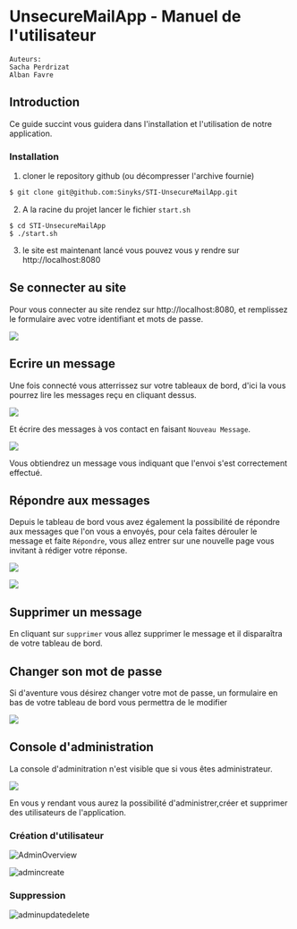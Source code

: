 # UnsecureMailApp - Manuel de l'utilisateur

```
Auteurs:
Sacha Perdrizat
Alban Favre
```

## Introduction

Ce guide succint vous guidera dans l'installation et l'utilisation de notre application.

### Installation

1. cloner le repository github (ou décompresser l'archive fournie)

```bash
$ git clone git@github.com:Sinyks/STI-UnsecureMailApp.git
```
2. A la racine du projet lancer le fichier  `start.sh`

```
$ cd STI-UnsecureMailApp
$ ./start.sh
```
3. le site est maintenant lancé vous pouvez vous y rendre sur http://localhost:8080

## Se connecter au site

Pour vous connecter au site rendez sur http://localhost:8080, et remplissez le formulaire avec votre identifiant et mots de passe.

![](./img/signin.png)

## Ecrire un message

Une fois connecté vous atterrissez sur votre tableaux de bord, d'ici la vous pourrez lire les messages reçu en cliquant dessus.

![](./img/Dashboard.png)



Et écrire des messages à vos contact en faisant ``Nouveau Message``.

![](./img/newmessage.png)

Vous obtiendrez un message vous indiquant que l'envoi s'est correctement effectué.

## Répondre aux messages

Depuis le tableau de bord vous avez également la possibilité de répondre aux messages que l'on vous a envoyés, pour cela faites dérouler le message et faite ``Répondre``, vous allez entrer sur une nouvelle page vous invitant à rédiger votre réponse.

![](./img/answer_show.png)





![](./img/answer.png)

## Supprimer un message

En cliquant sur ``supprimer`` vous allez supprimer le message et il disparaîtra de votre tableau de bord.

## Changer son mot de passe

Si d'aventure vous désirez changer votre mot de passe, un formulaire en bas de votre tableau de bord vous permettra de le modifier

![](./img/chpassword.png)

## Console d'administration

La console d'adminitration n'est visible que si vous êtes administrateur.

![](./img/adminshow.png)

En vous y rendant vous aurez la possibilité d'administrer,créer et supprimer des utilisateurs de l'application.

### Création d'utilisateur

![AdminOverview](./img/adminOverview.png)

![admincreate](./img/adminCreate.png)

### Suppression

![adminupdatedelete](./img/adminUpdateDelete.png)


